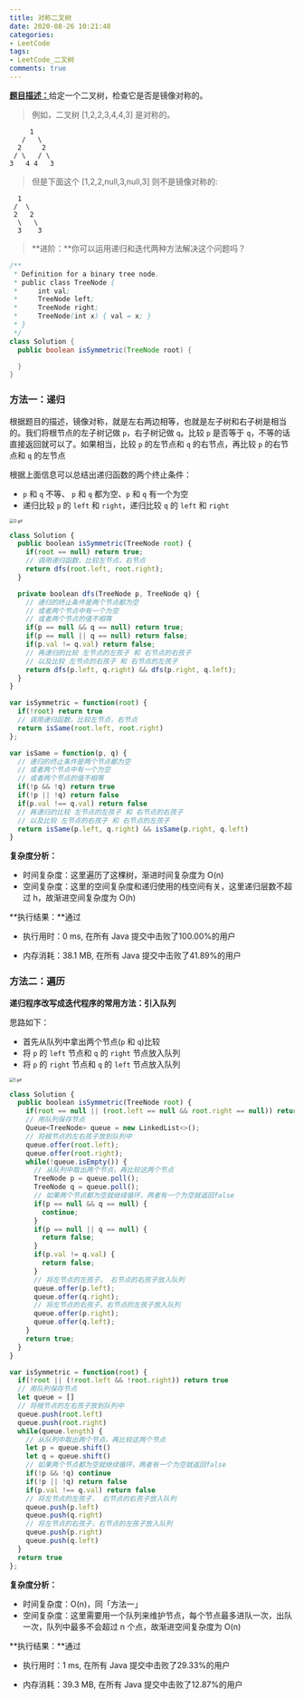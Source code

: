 ```yaml
---
title: 对称二叉树
date: 2020-08-26 10:21:48
categories:
- LeetCode
tags:
- LeetCode_二叉树
comments: true
---
```


[**题目描述：**](https://leetcode-cn.com/problems/symmetric-tree/submissions/)给定一个二叉树，检查它是否是镜像对称的。

> 例如，二叉树 [1,2,2,3,4,4,3] 是对称的。
```
     1
   /   \
  2     2
 / \   / \
3   4 4   3
```
> 但是下面这个 [1,2,2,null,3,null,3] 则不是镜像对称的:
```
  1
 /  \
 2   2
  \   \
  3    3
```
>**进阶：**你可以运用递归和迭代两种方法解决这个问题吗？

<!-- more -->

```java
/**
 * Definition for a binary tree node.
 * public class TreeNode {
 *     int val;
 *     TreeNode left;
 *     TreeNode right;
 *     TreeNode(int x) { val = x; }
 * }
 */
class Solution {
  public boolean isSymmetric(TreeNode root) {

  }
}
```



### 方法一：递归

根据题目的描述，镜像对称，就是左右两边相等，也就是左子树和右子树是相当的。我们将根节点的左子树记做 `p`，右子树记做 `q`。比较 `p` 是否等于 `q`，不等的话直接返回就可以了。如果相当，比较 `p` 的左节点和 `q` 的右节点，再比较 `p` 的右节点和 `q` 的左节点



根据上面信息可以总结出递归函数的两个终止条件：

- `p` 和 `q` 不等、 `p` 和 `q` 都为空、`p` 和 `q` 有一个为空
- 递归比较 `p` 的 `left` 和 `right`，递归比较 `q` 的 `left` 和 `right`

<img src="https://pic.leetcode-cn.com/2449af8862537df2cbbc45a07764415c1a10769677c822fa271ea7447c8fa128-2.gif" alt="2.gif" style="zoom: 50%;" />

```js
class Solution {
  public boolean isSymmetric(TreeNode root) {
    if(root == null) return true;
    // 调用递归函数，比较左节点，右节点
    return dfs(root.left, root.right);
  }

  private boolean dfs(TreeNode p, TreeNode q) {
    // 递归的终止条件是两个节点都为空
    // 或者两个节点中有一个为空
    // 或者两个节点的值不相等
    if(p == null && q == null) return true;
    if(p == null || q == null) return false;
    if(p.val != q.val) return false;
    // 再递归的比较 左节点的左孩子 和 右节点的右孩子
    // 以及比较 左节点的右孩子 和 右节点的左孩子
    return dfs(p.left, q.right) && dfs(p.right, q.left);
  }
}

var isSymmetric = function(root) {
  if(!root) return true
  // 调用递归函数，比较左节点，右节点
  return isSame(root.left, root.right)
};

var isSame = function(p, q) {
  // 递归的终止条件是两个节点都为空
  // 或者两个节点中有一个为空
  // 或者两个节点的值不相等
  if(!p && !q) return true
  if(!p || !q) return false
  if(p.val !== q.val) return false
  // 再递归的比较 左节点的左孩子 和 右节点的右孩子
  // 以及比较 左节点的右孩子 和 右节点的左孩子
  return isSame(p.left, q.right) && isSame(p.right, q.left)
}
```

**复杂度分析：**

- 时间复杂度：这里遍历了这棵树，渐进时间复杂度为 O(n)
- 空间复杂度：这里的空间复杂度和递归使用的栈空间有关，这里递归层数不超过 h，故渐进空间复杂度为 O(h)

**执行结果：**通过

- 执行用时：0 ms, 在所有 Java 提交中击败了100.00%的用户

- 内存消耗：38.1 MB, 在所有 Java 提交中击败了41.89%的用户



### 方法二：遍历

**递归程序改写成迭代程序的常用方法：引入队列**

思路如下：

- 首先从队列中拿出两个节点(`p` 和 `q`)比较
- 将 `p` 的 `left` 节点和 `q` 的 `right` 节点放入队列
- 将 `p` 的 `right` 节点和 `q` 的 `left` 节点放入队列

<img src="https://pic.leetcode-cn.com/45a663b08efaa14193d63ef63ae3d1d130807467d13707f584906ad3af4adc36-1.gif" alt="1.gif" style="zoom:50%;" />

```js
class Solution {
  public boolean isSymmetric(TreeNode root) {
    if(root == null || (root.left == null && root.right == null)) return true;
    // 用队列保存节点
    Queue<TreeNode> queue = new LinkedList<>();
    // 将根节点的左右孩子放到队列中
    queue.offer(root.left);
    queue.offer(root.right);
    while(!queue.isEmpty()) {
      // 从队列中取出两个节点，再比较这两个节点
      TreeNode p = queue.poll();
      TreeNode q = queue.poll();
      // 如果两个节点都为空就继续循环，两者有一个为空就返回false
      if(p == null && q == null) {
        continue;
      }
      if(p == null || q == null) {
        return false;
      }
      if(p.val != q.val) {
        return false;
      }
      // 将左节点的左孩子， 右节点的右孩子放入队列
      queue.offer(p.left);
      queue.offer(q.right);
      // 将左节点的右孩子，右节点的左孩子放入队列
      queue.offer(p.right);
      queue.offer(q.left);
    }
    return true;
  }
}

var isSymmetric = function(root) {
  if(!root || (!root.left && !root.right)) return true
  // 用队列保存节点
  let queue = []
  // 将根节点的左右孩子放到队列中
  queue.push(root.left)
  queue.push(root.right)
  while(queue.length) {
    // 从队列中取出两个节点，再比较这两个节点
    let p = queue.shift()
    let q = queue.shift()
    // 如果两个节点都为空就继续循环，两者有一个为空就返回false
    if(!p && !q) continue
    if(!p || !q) return false
    if(p.val !== q.val) return false
    // 将左节点的左孩子， 右节点的右孩子放入队列
    queue.push(p.left)
    queue.push(q.right)
    // 将左节点的右孩子，右节点的左孩子放入队列
    queue.push(p.right)
    queue.push(q.left)
  }
  return true
};
```

**复杂度分析：**

- 时间复杂度：O(n)，同「方法一」
- 空间复杂度：这里需要用一个队列来维护节点，每个节点最多进队一次，出队一次，队列中最多不会超过 n 个点，故渐进空间复杂度为 O(n)

**执行结果：**通过

- 执行用时：1 ms, 在所有 Java 提交中击败了29.33%的用户

- 内存消耗：39.3 MB, 在所有 Java 提交中击败了12.87%的用户

